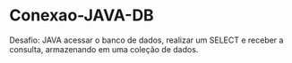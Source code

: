 # Conexao-JAVA-DB
Desafio: JAVA acessar o banco de dados, realizar um SELECT e receber a consulta, armazenando em uma coleção de dados.
